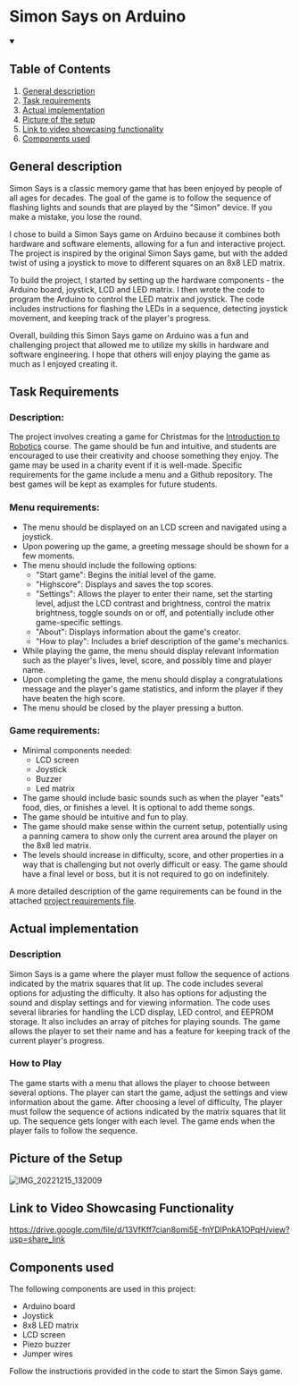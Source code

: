 # Simon Says on Arduino

<details open>
  <summary><h2>Table of Contents</h2></summary>
  <ol>
    <li><a href="#general-description">General description</a></li>
    <li><a href="#task-requirements">Task requirements</a></li>
    <li><a href="#actual-implementation">Actual implementation</a></li>
    <li><a href="#picture-of-the-setup">Picture of the setup</a></li>
    <li><a href="#link-to-video-showcasing-functionality">Link to video showcasing functionality</a></li>
    <li><a href="#components-used">Components used</a></li>
    
  </ol>
</details>

## General description

Simon Says is a classic memory game that has been enjoyed by people of all ages for decades. The goal of the game is to follow the sequence of flashing lights and sounds that are played by the "Simon" device. If you make a mistake, you lose the round.

I chose to build a Simon Says game on Arduino because it combines both hardware and software elements, allowing for a fun and interactive project. The project is inspired by the original Simon Says game, but with the added twist of using a joystick to move to different squares on an 8x8 LED matrix.

To build the project, I started by setting up the hardware components - the Arduino board, joystick, LCD and LED matrix. I then wrote the code to program the Arduino to control the LED matrix and joystick. The code includes instructions for flashing the LEDs in a sequence, detecting joystick movement, and keeping track of the player's progress.

Overall, building this Simon Says game on Arduino was a fun and challenging project that allowed me to utilize my skills in hardware and software engineering. I hope that others will enjoy playing the game as much as I enjoyed creating it.

## Task Requirements

### Description:

The project involves creating a game for Christmas for the [Introduction to Robotics](https://github.com/nomoney34/IntroductionToRobotics) course. The game should be fun and intuitive, and students are encouraged to use their creativity and choose something they enjoy. The game may be used in a charity event if it is well-made. Specific requirements for the game include a menu and a Github repository. The best games will be kept as examples for future students.

### Menu requirements:

- The menu should be displayed on an LCD screen and navigated using a joystick.
- Upon powering up the game, a greeting message should be shown for a few moments.
- The menu should include the following options:
  - "Start game": Begins the initial level of the game.
  - "Highscore": Displays and saves the top scores.
  - "Settings": Allows the player to enter their name, set the starting level, adjust the LCD contrast and brightness, control the matrix brightness, toggle sounds on or off, and potentially include other game-specific settings.
  - "About": Displays information about the game's creator.
  - "How to play": Includes a brief description of the game's mechanics.
- While playing the game, the menu should display relevant information such as the player's lives, level, score, and possibly time and player name.
- Upon completing the game, the menu should display a congratulations message and the player's game statistics, and inform the player if they have beaten the high score.
- The menu should be closed by the player pressing a button.

### Game requirements:

- Minimal components needed:
  - LCD screen
  - Joystick
  - Buzzer
  - Led matrix
- The game should include basic sounds such as when the player "eats" food, dies, or finishes a level. It is optional to add theme songs.
- The game should be intuitive and fun to play.
- The game should make sense within the current setup, potentially using a panning camera to show only the current area around the player on the 8x8 led matrix.
- The levels should increase in difficulty, score, and other properties in a way that is challenging but not overly difficult or easy. The game should have a final level or boss, but it is not required to go on indefinitely.

A more detailed description of the game requirements can be found in the attached [project requirements file](https://drive.google.com/file/d/1v1-aaNBcvJ3BvPBYY3wbeE-fa4UjDJax/view?usp=share_link).

## Actual implementation

### Description

Simon Says is a game where the player must follow the sequence of actions indicated by the matrix squares that lit up. The code includes several options for adjusting the difficulty. It also has options for adjusting the sound and display settings and for viewing information. The code uses several libraries for handling the LCD display, LED control, and EEPROM storage. It also includes an array of pitches for playing sounds. The game allows the player to set their name and has a feature for keeping track of the current player's progress.

### How to Play

The game starts with a menu that allows the player to choose between several options. The player can start the game, adjust the settings and view information about the game. After choosing a level of difficulty, The player must follow the sequence of actions indicated by the matrix squares that lit up. The sequence gets longer with each level. The game ends when the player fails to follow the sequence.

## Picture of the Setup

![IMG_20221215_132009](https://user-images.githubusercontent.com/79592589/207849512-98738a6c-ac01-485a-a1ad-12041e7ec647.jpg)

## Link to Video Showcasing Functionality

https://drive.google.com/file/d/13VfKff7cian8omi5E-fnYDlPnkA1OPqH/view?usp=share_link

## Components used

The following components are used in this project:

- Arduino board
- Joystick
- 8x8 LED matrix
- LCD screen
- Piezo buzzer
- Jumper wires

Follow the instructions provided in the code to start the Simon Says game.
